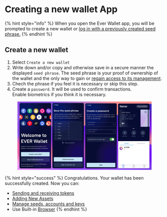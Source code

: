 # Creating a new wallet App

{% hint style="info" %}
When you open the Ever Wallet app, you will be prompted to create a new wallet or [log in with a previously created seed phrase.](../sign-in-with-existing-seed-phrase/sign-in-with-existing-seed-phrase-app.md)
{% endhint %}

## Create a new wallet

1. Select `Create a new wallet`
2. Write down and/or copy and otherwise save in a secure manner the displayed `seed phrase`. The seed phrase is your proof of ownership of the wallet and the only way to gain or [regain access to its management](../sign-in-with-existing-seed-phrase/sign-in-with-existing-seed-phrase-app.md).
3. Chech the phrase if you feel it is necessary or skip this step.
4. Create a `password`. It will be used to confirm transactions.\
   Enable biometrics if you think it is necessary.

<figure><img src="../../../.gitbook/assets/image (3) (5).png" alt=""><figcaption></figcaption></figure>

{% hint style="success" %}
Congratulations. Your wallet has been successfully created. Now you can:

* [Sending and receiving tokens](../../../manage-assets/sending-and-receiving-tokens.md)
* [Adding New Assets](../../../manage-assets/)
* [Manage seeds, accounts and keys](../../../seed-phrase-keys-and-accounts/)
* Use Built-in [Browser](../../../app-browser.md)
{% endhint %}
